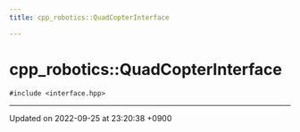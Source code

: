 ```yaml
---
title: cpp_robotics::QuadCopterInterface

---
```


# cpp_robotics::QuadCopterInterface






`#include <interface.hpp>`

-------------------------------

Updated on 2022-09-25 at 23:20:38 +0900